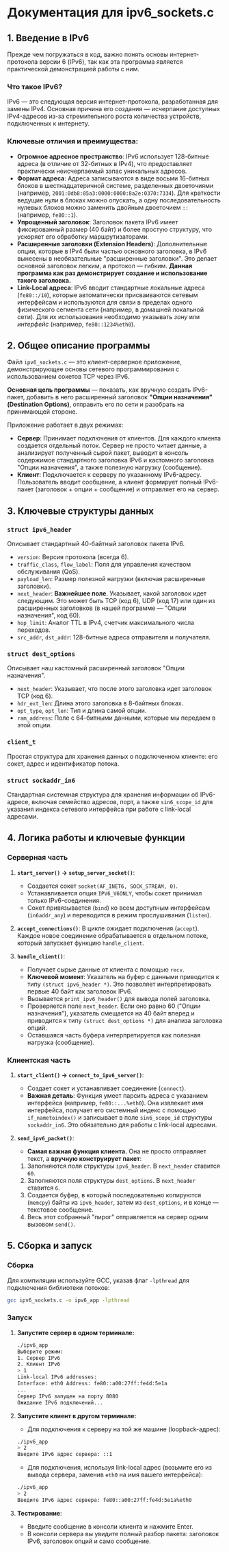 # Документация для ipv6_sockets.c

## 1. Введение в IPv6

Прежде чем погружаться в код, важно понять основы интернет-протокола версии 6 (IPv6), так как эта программа является практической демонстрацией работы с ним.

### Что такое IPv6?
IPv6 — это следующая версия интернет-протокола, разработанная для замены IPv4. Основная причина его создания — исчерпание доступных IPv4-адресов из-за стремительного роста количества устройств, подключенных к интернету.

### Ключевые отличия и преимущества:
- **Огромное адресное пространство**: IPv6 использует 128-битные адреса (в отличие от 32-битных в IPv4), что предоставляет практически неисчерпаемый запас уникальных адресов.
- **Формат адреса**: Адреса записываются в виде восьми 16-битных блоков в шестнадцатеричной системе, разделенных двоеточиями (например, `2001:0db8:85a3:0000:0000:8a2e:0370:7334`). Для краткости ведущие нули в блоках можно опускать, а одну последовательность нулевых блоков можно заменить двойным двоеточием `::` (например, `fe80::1`).
- **Упрощенный заголовок**: Заголовок пакета IPv6 имеет фиксированный размер (40 байт) и более простую структуру, что ускоряет его обработку маршрутизаторами.
- **Расширенные заголовки (Extension Headers)**: Дополнительные опции, которые в IPv4 были частью основного заголовка, в IPv6 вынесены в необязательные "расширенные заголовки". Это делает основной заголовок легким, а протокол — гибким. **Данная программа как раз демонстрирует создание и использование такого заголовка.**
- **Link-Local адреса**: IPv6 вводит стандартные локальные адреса (`fe80::/10`), которые автоматически присваиваются сетевым интерфейсам и используются для связи в пределах одного физического сегмента сети (например, в домашней локальной сети). Для их использования необходимо указывать *зону* или *интерфейс* (например, `fe80::1234%eth0`).

## 2. Общее описание программы

Файл `ipv6_sockets.c` — это клиент-серверное приложение, демонстрирующее основы сетевого программирования с использованием сокетов TCP через IPv6.

**Основная цель программы** — показать, как вручную создать IPv6-пакет, добавить в него расширенный заголовок **"Опции назначения" (Destination Options)**, отправить его по сети и разобрать на принимающей стороне.

Приложение работает в двух режимах:
- **Сервер**: Принимает подключения от клиентов. Для каждого клиента создается отдельный поток. Сервер не просто читает данные, а анализирует полученный сырой пакет, выводит в консоль содержимое стандартного заголовка IPv6 и кастомного заголовка "Опции назначения", а также полезную нагрузку (сообщение).
- **Клиент**: Подключается к серверу по указанному IPv6-адресу. Пользователь вводит сообщение, а клиент формирует полный IPv6-пакет (заголовок + опции + сообщение) и отправляет его на сервер.

## 3. Ключевые структуры данных

### `struct ipv6_header`
Описывает стандартный 40-байтный заголовок пакета IPv6.
- `version`: Версия протокола (всегда 6).
- `traffic_class`, `flow_label`: Поля для управления качеством обслуживания (QoS).
- `payload_len`: Размер полезной нагрузки (включая расширенные заголовки).
- `next_header`: **Важнейшее поле**. Указывает, какой заголовок идет следующим. Это может быть TCP (код 6), UDP (код 17) или один из расширенных заголовков (в нашей программе — "Опции назначения", код 60).
- `hop_limit`: Аналог TTL в IPv4, счетчик максимального числа переходов.
- `src_addr`, `dst_addr`: 128-битные адреса отправителя и получателя.

### `struct dest_options`
Описывает наш кастомный расширенный заголовок "Опции назначения".
- `next_header`: Указывает, что после этого заголовка идет заголовок TCP (код 6).
- `hdr_ext_len`: Длина этого заголовка в 8-байтных блоках.
- `opt_type`, `opt_len`: Тип и длина самой опции.
- `ram_address`: Поле с 64-битными данными, которые мы передаем в этой опции.

### `client_t`
Простая структура для хранения данных о подключенном клиенте: его сокет, адрес и идентификатор потока.

### `struct sockaddr_in6`
Стандартная системная структура для хранения информации об IPv6-адресе, включая семейство адресов, порт, а также `sin6_scope_id` для указания индекса сетевого интерфейса при работе с link-local адресами.

## 4. Логика работы и ключевые функции

### Серверная часть
1.  **`start_server()` -> `setup_server_socket()`**:
    - Создается сокет `socket(AF_INET6, SOCK_STREAM, 0)`.
    - Устанавливается опция `IPV6_V6ONLY`, чтобы сокет принимал только IPv6-соединения.
    - Сокет привязывается (`bind`) ко всем доступным интерфейсам (`in6addr_any`) и переводится в режим прослушивания (`listen`).

2.  **`accept_connections()`**: В цикле ожидает подключения (`accept`). Каждое новое соединение обрабатывается в отдельном потоке, который запускает функцию `handle_client`.

3.  **`handle_client()`**:
    - Получает сырые данные от клиента с помощью `recv`.
    - **Ключевой момент**: Указатель на буфер с данными приводится к типу `(struct ipv6_header *)`. Это позволяет интерпретировать первые 40 байт как заголовок IPv6.
    - Вызывается `print_ipv6_header()` для вывода полей заголовка.
    - Проверяется поле `next_header`. Если оно равно 60 ("Опции назначения"), указатель смещается на 40 байт вперед и приводится к типу `(struct dest_options *)` для анализа заголовка опций.
    - Оставшаяся часть буфера интерпретируется как полезная нагрузка (сообщение).

### Клиентская часть
1.  **`start_client()` -> `connect_to_ipv6_server()`**:
    - Создает сокет и устанавливает соединение (`connect`).
    - **Важная деталь**: Функция умеет парсить адреса с указанием интерфейса (например, `fe80::...%eth0`). Она извлекает имя интерфейса, получает его системный индекс с помощью `if_nametoindex()` и записывает в поле `sin6_scope_id` структуры `sockaddr_in6`. Это обязательно для работы с link-local адресами.

2.  **`send_ipv6_packet()`**:
    - **Самая важная функция клиента.** Она не просто отправляет текст, а **вручную конструирует пакет**:
    1.  Заполняются поля структуры `ipv6_header`. В `next_header` ставится `60`.
    2.  Заполняются поля структуры `dest_options`. В `next_header` ставится `6`.
    3.  Создается буфер, в который последовательно копируются (`memcpy`) байты из `ipv6_header`, затем из `dest_options`, и в конце — текстовое сообщение.
    4.  Весь этот собранный "пирог" отправляется на сервер одним вызовом `send()`.

## 5. Сборка и запуск

### Сборка
Для компиляции используйте GCC, указав флаг `-lpthread` для подключения библиотеки потоков:
```bash
gcc ipv6_sockets.c -o ipv6_app -lpthread
```

### Запуск
1.  **Запустите сервер в одном терминале:**
    ```bash
    ./ipv6_app
    Выберите режим:
    1. Сервер IPv6
    2. Клиент IPv6
    > 1
    Link-local IPv6 addresses:
    Interface: eth0	Address: fe80::a00:27ff:fe4d:5e1a
    ...
    Сервер IPv6 запущен на порту 8080
    Ожидание IPv6 подключений...
    ```

2.  **Запустите клиент в другом терминале:**
    - Для подключения к серверу на той же машине (loopback-адрес):
    ```bash
    ./ipv6_app
    > 2
    Введите IPv6 адрес сервера: ::1
    ```
    - Для подключения, используя link-local адрес (возьмите его из вывода сервера, заменив `eth0` на имя вашего интерфейса):
    ```bash
    ./ipv6_app
    > 2
    Введите IPv6 адрес сервера: fe80::a00:27ff:fe4d:5e1a%eth0
    ```

3.  **Тестирование**:
    - Введите сообщение в консоли клиента и нажмите Enter.
    - В консоли сервера вы увидите полный разбор пакета: заголовок IPv6, заголовок опций и само сообщение.